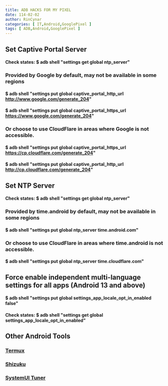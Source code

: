 ```yaml
---
title: ADB HACKS FOR MY PIXEL
date: 114-02-02
author: RinCynar
categories: [ IT,Android,GooglePixel ]
tags: [ ADB,Android,GooglePixel ]
---
```


## Set Captive Portal Server

#### Check states: $ adb shell "settings get global ntp_server"

### Provided by Google by default, may not be available in some regions

#### $ adb shell "settings put global captive_portal_http_url http://www.google.com/generate_204"

#### $ adb shell "settings put global captive_portal_https_url https://www.google.com/generate_204"

### Or choose to use CloudFlare in areas where Google is not accessible.

#### $ adb shell "settings put global captive_portal_https_url https://cp.cloudflare.com/generate_204"

#### $ adb shell "settings put global captive_portal_http_url http://cp.cloudflare.com/generate_204"

## Set NTP Server

#### Check states: $ adb shell "settings get global ntp_server"

### Provided by time.android by default, may not be available in some regions

#### $ adb shell "settings put global ntp_server time.android.com"

### Or choose to use CloudFlare in areas where time.android is not accessible.

#### $ adb shell "settings put global ntp_server time.cloudflare.com"

## Force enable independent multi-language settings for all apps (Android 13 and above)

#### $ adb shell "settings put global settings_app_locale_opt_in_enabled false"

#### Check states: $ adb shell "settings get global settings_app_locale_opt_in_enabled"

## Other Android Tools

### [Termux](https://play.google.com/store/apps/details?id=com.termux)

### [Shizuku](https://play.google.com/store/apps/details?id=moe.shizuku.privileged.api)

### [SystemUI Tuner](https://play.google.com/store/apps/details?id=com.zacharee1.systemuituner)